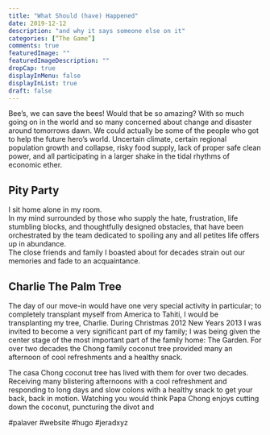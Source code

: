 ```yaml
---
title: "What Should (have) Happened"
date: 2019-12-12
description: "and why it says someone else on it"
categories: [“The Game”]
comments: true
featuredImage: ""
featuredImageDescription: ""
dropCap: true
displayInMenu: false
displayInList: true
draft: false
---
```

Bee’s, we can save the bees!
Would that be so amazing?
With so much going on in the world and so many concerned about change and disaster around tomorrows dawn.
We could actually be some of the people who got to help the future hero’s world.
Uncertain climate, certain regional population growth and collapse, risky food supply, lack of proper safe clean power, and all participating in a larger shake in the tidal rhythms of economic ether.


## Pity Party
I sit home alone in my room. <br>
In my mind surrounded by those who supply the hate, frustration, life stumbling blocks, and thoughtfully designed obstacles, that have been orchestrated by the team dedicated to spoiling any and all petites life offers up in abundance. <br> 
The close friends and family I boasted about for decades strain out our memories and fade to an acquaintance.


## Charlie The Palm Tree
The day of our move-in would have one very special activity in particular; to completely transplant myself from America to Tahiti, I would be transplanting my tree, Charlie.
During Christmas 2012 New Years 2013 I was invited to become a very significant part of my family; I was being given the center stage of the most important part of the family home: The Garden.
For over two decades the Chong family coconut tree provided many an afternoon of cool refreshments and a healthy snack.

The casa Chong coconut tree has lived with them for over two decades. Receiving many blistering afternoons with a cool refreshment and responding to long days and slow colons with a healthy snack to get your back, back in motion.
Watching you would think Papa Chong enjoys cutting down the coconut, puncturing the divot and 


#palaver #website #hugo #jeradxyz
